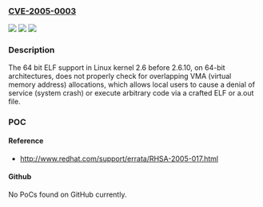 ### [CVE-2005-0003](https://cve.mitre.org/cgi-bin/cvename.cgi?name=CVE-2005-0003)
![](https://img.shields.io/static/v1?label=Product&message=n%2Fa&color=blue)
![](https://img.shields.io/static/v1?label=Version&message=n%2Fa&color=blue)
![](https://img.shields.io/static/v1?label=Vulnerability&message=n%2Fa&color=brighgreen)

### Description

The 64 bit ELF support in Linux kernel 2.6 before 2.6.10, on 64-bit architectures, does not properly check for overlapping VMA (virtual memory address) allocations, which allows local users to cause a denial of service (system crash) or execute arbitrary code via a crafted ELF or a.out file.

### POC

#### Reference
- http://www.redhat.com/support/errata/RHSA-2005-017.html

#### Github
No PoCs found on GitHub currently.

